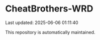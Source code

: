 # CheatBrothers-WRD

Last updated: 2025-06-06 01:11:40

This repository is automatically maintained.
